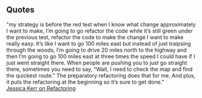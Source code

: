 ## Quotes
"my strategy is before the red test when I know what change approximately I want to make, I’m going to go refactor the code while it’s still green under the previous test, refactor the code to make the change I want to make really easy. It’s like I want to go 100 miles east but instead of just traipsing through the woods, I’m going to drive 20 miles north to the highway and then I’m going to go 100 miles east at three times the speed I could have if I just went straight there. When people are pushing you to just go straight there, sometimes you need to say, “Wait, I need to check the map and find the quickest route.” The preparatory refactoring does that for me. And plus, it puts the refactoring at the beginning so it’s sure to get done."  
[Jessica Kerr on Refactoring][kerr-refactor]

[kerr-refactor]: http://devchat.tv/ruby-rogues/178-rr-book-club-refactoring-ruby-with-martin-fowler